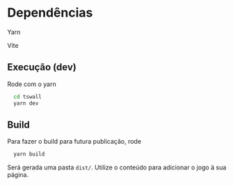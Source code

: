 # Dependências

Yarn

Vite

## Execução (dev)

Rode com o yarn

```bash
  cd tswall
  yarn dev
```
    
## Build

Para fazer o build para futura publicação, rode

```bash
  yarn build
```

Será gerada uma pasta `dist/`. Utilize o conteúdo para adicionar o jogo ä sua página.